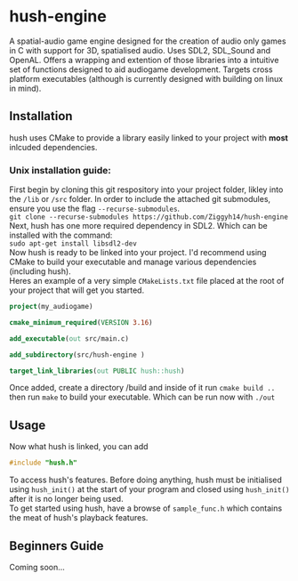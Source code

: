 # hush-engine

A spatial-audio game engine designed for the creation of audio only games in C with support for 3D, spatialised audio. Uses SDL2, SDL_Sound and OpenAL. Offers a wrapping and extention of those libraries into a intuitive set of functions designed to aid audiogame development. Targets cross platform executables (although is currently designed with building on linux in mind).

## Installation
hush uses CMake to provide a library easily linked to your project with **most** inlcuded dependencies. 

### Unix installation guide:
First begin by cloning this git respository into your project folder, likley into the `/lib` or `/src` folder\. In order to include the attached git submodules, ensure you use the flag `--recurse-submodules`.\
`git clone --recurse-submodules https://github.com/Ziggyh14/hush-engine `\
Next, hush has one more required dependency in SDL2. Which can be installed with the command:\
`sudo apt-get install libsdl2-dev`\
Now hush is ready to be linked into your project. I'd recommend using CMake to build your executable and manage various dependencies (including hush).\
Heres an example of a very simple `CMakeLists.txt` file placed at the root of your project that will get you started.
```cmake
project(my_audiogame)

cmake_minimum_required(VERSION 3.16)

add_executable(out src/main.c)

add_subdirectory(src/hush-engine )

target_link_libraries(out PUBLIC hush::hush)
```
Once added, create a directory /build and inside of it run `cmake build ..` then run `make` to build your executable. Which can be run now with `./out`

## Usage
Now what hush is linked, you can add
```C
#include "hush.h"
```
To access hush's features. 
Before doing anything, hush must be initialised using `hush_init()` at the start of your program and closed using `hush_init()` after it is no longer being used.\
To get started using hush, have a browse of `sample_func.h` which contains the meat of hush's playback features. 

## Beginners Guide
Coming soon...
